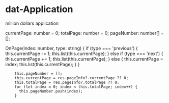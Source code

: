 # dat-Application
million dollars application



  currentPage: number = 0;
  totalPage: number = 0;
  pageNumber: number[] = [];
  
  OnPage(index: number, type: string) {
    if (type === 'previous') {
      this.currentPage -= 1;
      this.list(this.currentPage);
    } else if (type === 'next') {
      this.currentPage += 1;
      this.list(this.currentPage);
    } else {
      this.currentPage = index;
      this.list(this.currentPage);
    }
  }
  
        this.pageNumber = [];
        this.currentPage = res.pageInfo?.currentPage ?? 0;
        this.totalPage = res.pageInfo?.totalPage ?? 0;
        for (let index = 0; index < this.totalPage; index++) {
          this.pageNumber.push(index);
        }